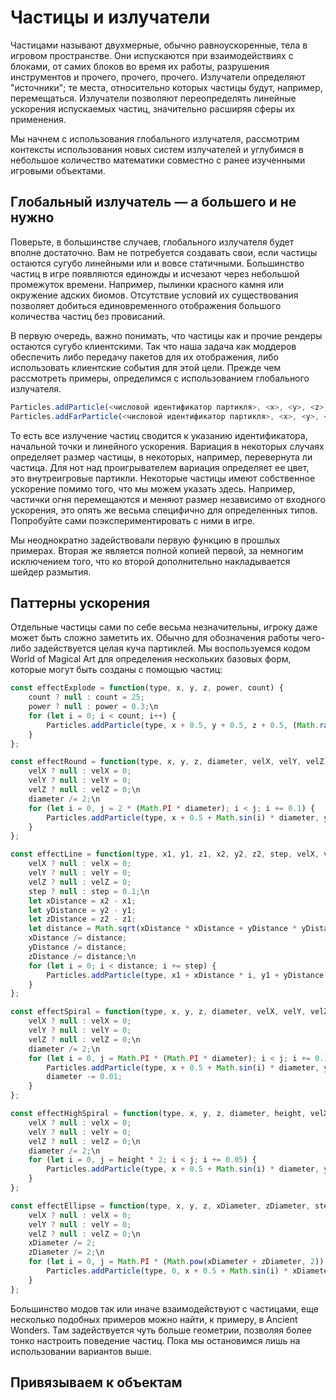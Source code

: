 # Частицы и излучатели

Частицами называют двухмерные, обычно равноускоренные, тела в игровом пространстве. Они испускаются при взаимодействиях с блоками, от самих блоков во время их работы, разрушения инструментов и прочего, прочего, прочего. Излучатели определяют "источники"; те места, относительно которых частицы будут, например, перемещаться. Излучатели позволяют переопределять линейные ускорения испускаемых частиц, значительно расширяя сферы их применения.

Мы начнем с использования глобального излучателя, рассмотрим контексты использования новых систем излучателей и углубимся в небольшое количество математики совместно с ранее изученными игровыми объектами.

## Глобальный излучатель — а большего и не нужно

Поверьте, в большинстве случаев, глобального излучателя будет вполне достаточно. Вам не потребуется создавать свои, если частицы остаются сугубо линейными или и вовсе статичными. Большинство частиц в игре появляются единожды и исчезают через небольшой промежуток времени. Например, пылинки красного камня или окружение адских биомов. Отсутствие условий их существования позволяет добиться единовременного отображения большого количества частиц без провисаний.

В первую очередь, важно понимать, что частицы как и прочие рендеры остаются сугубо клиентскими. Так что наша задача как моддеров обеспечить либо передачу пакетов для их отображения, либо использовать клиентские события для этой цели. Прежде чем рассмотреть примеры, определимся с использованием глобального излучателя.

```js
Particles.addParticle(<числовой идентификатор партикля>, <x>, <y>, <z>, <ускорение по x>, <ускорение по y>, <ускорение по x>, <вариация партикля>);
Particles.addFarParticle(<числовой идентификатор партикля>, <x>, <y>, <z>, <ускорение по x>, <ускорение по y>, <ускорение по x>, <вариация партикля>);
```

То есть все излучение частиц сводится к указанию идентификатора, начальной точки и линейного ускорения. Вариация в некоторых случаях определяет размер частицы, в некоторых, например, перевернута ли частица. Для нот над проигрывателем вариация определяет ее цвет, это внутреигровые партикли. Некоторые частицы имеют собственное ускорение помимо того, что мы можем указать здесь. Например, частички огня перемещаются и меняют размер независимо от входного ускорения, это опять же весьма специфично для определенных типов. Попробуйте сами поэкспериментировать с ними в игре.

Мы неоднократно задействовали первую функцию в прошлых примерах. Вторая же является полной копией первой, за немногим исключением того, что ко второй дополнительно накладывается шейдер размытия.

## Паттерны ускорения

Отдельные частицы сами по себе весьма незначительны, игроку даже может быть сложно заметить их. Обычно для обозначения работы чего-либо задействуется целая куча партиклей. Мы воспользуемся кодом World of Magical Art для определения нескольких базовых форм, которые могут быть созданы с помощью частиц:

<Tabs lazy>
<TabItem value="explode" label="Взрыв">

```js
const effectExplode = function(type, x, y, z, power, count) {
    count ? null : count = 25;
    power ? null : power = 0.3;\n
    for (let i = 0; i < count; i++) {
        Particles.addParticle(type, x + 0.5, y + 0.5, z + 0.5, (Math.random() - 0.5) * power, (Math.random() - 0.5) * power, (Math.random() - 0.5) * power, 0);
    }
};
```

</TabItem>
<TabItem value="round" label="Окружность">

```js
const effectRound = function(type, x, y, z, diameter, velX, velY, velZ) {
    velX ? null : velX = 0;
    velY ? null : velY = 0;
    velZ ? null : velZ = 0;\n
    diameter /= 2;\n
    for (let i = 0, j = 2 * (Math.PI * diameter); i < j; i += 0.1) {
        Particles.addParticle(type, x + 0.5 + Math.sin(i) * diameter, y, z + 0.5 + Math.cos(i) * diameter, velX, velY, velZ, 0);
    }
};
```

</TabItem>
<TabItem value="line" label="Линия">

```js
const effectLine = function(type, x1, y1, z1, x2, y2, z2, step, velX, velY, velZ) {
    velX ? null : velX = 0;
    velY ? null : velY = 0;
    velZ ? null : velZ = 0;
    step ? null : step = 0.1;\n
    let xDistance = x2 - x1;
    let yDistance = y2 - y1;
    let zDistance = z2 - z1;
    let distance = Math.sqrt(xDistance * xDistance + yDistance * yDistance + zDistance * zDistance);
    xDistance /= distance;
    yDistance /= distance;
    zDistance /= distance;\n
    for (let i = 0; i < distance; i += step) {
        Particles.addParticle(type, x1 + xDistance * i, y1 + yDistance * i, z1 + zDistance * i, velX, velY, velZ, 0);
    }
};
```

</TabItem>
<TabItem value="spiral" label="Спираль">

```js
const effectSpiral = function(type, x, y, z, diameter, velX, velY, velZ) {
    velX ? null : velX = 0;
    velY ? null : velY = 0;
    velZ ? null : velZ = 0;\n
    diameter /= 2;\n
    for (let i = 0, j = Math.PI * (Math.PI * diameter); i < j; i += 0.1) {
        Particles.addParticle(type, x + 0.5 + Math.sin(i) * diameter, y + 0.1, z + 0.5 + Math.cos(i) * diameter, velX, velY, velZ, 0);
        diameter -= 0.01;
    }
};
```

</TabItem>
<TabItem value="highSpiral" label="Высокая спираль">

```js
const effectHighSpiral = function(type, x, y, z, diameter, height, velX, velY, velZ) {
    velX ? null : velX = 0;
    velY ? null : velY = 0;
    velZ ? null : velZ = 0;\n
    diameter /= 2;\n
    for (let i = 0, j = height * 2; i < j; i += 0.05) {
        Particles.addParticle(type, x + 0.5 + Math.sin(i) * diameter, y + (i / 2), z + 0.5 + Math.cos(i) * diameter, velX, velY, velZ, 0);
    }
};
```

</TabItem>
<TabItem value="ellipse" label="Эллипс">

```js
const effectEllipse = function(type, x, y, z, xDiameter, zDiameter, step, velX, velY, velZ) {
    velX ? null : velX = 0;
    velY ? null : velY = 0;
    velZ ? null : velZ = 0;\n
    xDiameter /= 2;
    zDiameter /= 2;\n
    for (let i = 0, j = Math.PI * (Math.pow(xDiameter + zDiameter, 2)); i < j; i += 0.05) {
        Particles.addParticle(type, 0, x + 0.5 + Math.sin(i) * xDiameter, y + 0.1, z + 0.5 + Math.cos(i) * zDiameter, velX, velY, velZ, 0);
    }
};
```

</TabItem>
</Tabs>

Большинство модов так или иначе взаимодействуют с частицами, еще несколько подобных примеров можно найти, к примеру, в Ancient Wonders. Там задействуется чуть больше геометрии, позволяя более тонко настроить поведение частиц. Пока мы остановимся лишь на использовании вариантов выше.

## Привязываем к объектам
